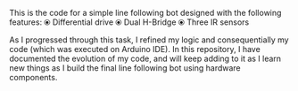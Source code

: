 This is the code for a simple line following bot designed with the following features:
    ⦿ Differential drive 
    ⦿ Dual H-Bridge
    ⦿ Three IR sensors 

As I progressed through this task, I refined my logic and consequentially my code (which was executed on Arduino IDE). In this repository, I have documented the evolution of my code, and will keep adding to it as I learn new things
as I build the final line following bot using hardware components.
